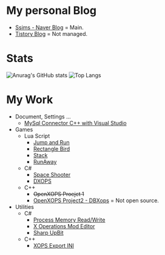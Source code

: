 # My personal Blog
* [Ssims - Naver Blog](https://blog.naver.com/dick--) = Main.
* [Tistory Blog](https://y-s2.tistory.com/) = Not managed.

# Stats
![Anurag's GitHub stats](https://github-readme-stats.vercel.app/api?username=Ssims-kr&theme=default&show_icons=default)
![Top Langs](https://github-readme-stats.vercel.app/api/top-langs/?username=Ssims-kr&layout=compact&theme=default)

# My Work
* Document, Settings ...
    * [MySql Connector C++ with Visual Studio](https://github.com/Ssims-kr/CPP_MYSQL)
* Games
    * Lua Script
        * [Jump and Run](https://github.com/Ssims-kr/Jump-and-Run)
        * [Rectangle Bird](https://github.com/Ssims-kr/Rectangle-Bird)
        * [Stack](https://github.com/Ssims-kr/Stack)
        * [RunAway](https://y-s2.tistory.com/2487?category=948449)
    * C#
        * [Space Shooter](https://github.com/Ssims-kr/SpaceShooter)
        * [DXOPS](https://github.com/Ssims-kr/DXOPS)
    * C++
        * ~~OpenXOPS Proejct 1~~
        * [OpenXOPS Project2 - DBXops](https://cafe.naver.com/xopertaion/10742) = Not open source.
* Utilities
    * C#
        * [Process Memory Read/Write](https://github.com/Ssims-kr/Process-Memory-Read-Write)
        * [X Operations Mod Editor](https://github.com/Ssims-kr/XME)
        * [Sharp UpBit](https://github.com/Ssims-kr/SharpUpBit)
    * C++
        * [XOPS Export INI](https://github.com/Ssims-kr/XOPS-Export-INI)
